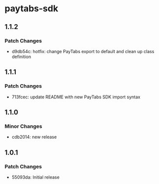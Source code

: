 # paytabs-sdk

## 1.1.2

### Patch Changes

- d9db54c: hotfix: change PayTabs export to default and clean up class definition

## 1.1.1

### Patch Changes

- 713fcec: update README with new PayTabs SDK import syntax

## 1.1.0

### Minor Changes

- cdb2014: new release

## 1.0.1

### Patch Changes

- 55093da: Initial release
